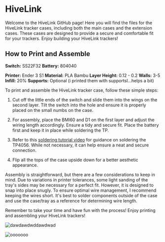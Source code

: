 # HiveLink
Welcome to the HiveLink GitHub page! Here you will find the files for the HiveLink tracker cases, including both the main cases and the extension cases. These cases are designed to provide a secure and comfortable fit for your trackers. Enjoy building your HiveLink trackers!

## How to Print and Assemble

**Switch:** SS22F32
**Battery:** 804040

**Printer:** Ender 3 S1
**Material:** PLA Bambu
**Layer Height:** 0.12 - 0.2
**Walls:** 3-5
**Infill:** 20%
**Supports:** Optional (i printed them with supportsl...helps a bit)

To print and assemble the HiveLink tracker case, follow these simple steps:

1. Cut off the little ends of the switch and slide them into the wings on the second layer. Tilt the switch into the hole and ensure it is properly placed on the small numbs on the case.

2. For assembly, place the BMI60 and D1 on the first layer and adjust the wiring length accordingly. Ensure a tidy and secure fit. Place the battery first and keep it in place while soldering the TP.

3. Refer to this [soldering tutorial video](https://youtu.be/hGc3ey2mqJU) for guidance on soldering the TP4056. While not necessary, it can help ensure a neat and secure connection.

4. Flip all the tops of the case upside down for a better aesthetic appearance.



Assembly is straightforward, but there are a few considerations to keep in mind. Due to variations in printer tolerances, some light sanding of the tray's sides may be necessary for a perfect fit. However, it is designed to snap into place snugly. To ensure optimal wire management, I recommend keeping the wires short. It's best to solder components outside of the case and use the case/tray as a reference for determining wire length.

Remember to take your time and have fun with the process! Enjoy printing and assembling your HiveLink trackers!



![dawdawdwddawdwad](https://github.com/SakeSaki/HiveLink/assets/119632972/672cf797-5c07-4cd4-b9bf-57099889feb5)


![ooooooo](https://github.com/SakeSaki/HiveLink/assets/119632972/381d2363-558b-476d-bd4e-2b5c7d526cc1)
